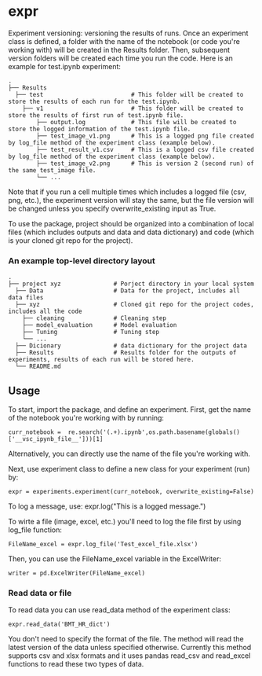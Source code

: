 # expr
Experiment versioning: versioning the results of runs. Once an experiment class is defined, a folder with the name of the notebook (or code you're working with) will be created in the Results folder. Then, subsequent version folders will be created each time you run the code. Here is an example for test.ipynb experiment:

    .
    ├── Results
      ├── test                         # This folder will be created to store the results of each run for the test.ipynb.
        ├── v1                         # This folder will be created to store the results of first run of test.ipynb file.
            ├── output.log             # This file will be created to store the logged information of the test.ipynb file. 
            ├── test_image_v1.png      # This is a logged png file created by log_file method of the experiment class (example below).
            ├── test_result_v1.csv     # This is a logged csv file created by log_file method of the experiment class (example below).
            ├── test_image_v2.png      # This is version 2 (second run) of the same test_image file. 
            └── ...
Note that if you run a cell multiple times which includes a logged file (csv, png, etc.), the experiment version will stay the same, but the file version will be changed unless you specify overwrite_existing input as True.
        
To use the package, project should be organized into a combination of local files (which includes outputs and data and data dictionary) and code (which is your cloned git repo for the project).

### An example top-level directory layout

    .
    ├── project xyz               # Porject directory in your local system
      ├── Data                    # Data for the project, includes all data files
      ├── xyz                     # Cloned git repo for the project codes, includes all the code
        ├── cleaning              # Cleaning step
        ├── model_evaluation      # Model evaluation
        ├── Tuning                # Tuning step
        └── ...
      ├── Dicionary               # data dictionary for the project data
      ├── Results                 # Results folder for the outputs of experiments, results of each run will be stored here.
      └── README.md

## Usage
To start, import the package, and define an experiment. 
First, get the name of the notebook you're working with by running:
```
curr_notebook =  re.search('(.+).ipynb',os.path.basename(globals()['__vsc_ipynb_file__']))[1]
```
Alternatively, you can directly use the name of the file you're working with.

Next, use experiment class to define a new class for your experiment (run) by:
```
expr = experiments.experiment(curr_notebook, overwrite_existing=False)
```

To log a message, use:
expr.log("This is a logged message.")

To wirte a file (image, excel, etc.) you'll need to log the file first by using log_file function:
```
FileName_excel = expr.log_file('Test_excel_file.xlsx')
```
Then, you can use the FileName_excel variable in the ExcelWriter:
```
writer = pd.ExcelWriter(FileName_excel)
```

### Read data or file
To read data you can use read_data method of the experiment class:
```
expr.read_data('BMT_HR_dict')
```
You don't need to specify the format of the file. The method will read the latest version of the data unless specified otherwise. Currently this method supports csv and xlsx formats and it uses pandas read_csv and read_excel functions to read these two types of data.

